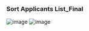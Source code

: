 ### Sort Applicants List_Final

![image](https://github.com/abhisheks008/Cognizant-Java-FSE-Hands-ons-2023/assets/68724349/d10769ab-41bb-40e6-9ac6-8fd46bb48b61)
![image](https://github.com/abhisheks008/Cognizant-Java-FSE-Hands-ons-2023/assets/68724349/1e49f945-d541-4463-b651-70673b12aabf)

